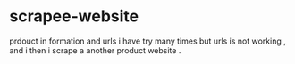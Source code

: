 # scrapee-website
prdouct in formation and urls
 i have try many times but urls is not working , and i then i scrape a another product website .
